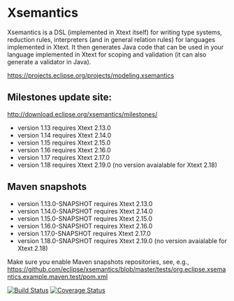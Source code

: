 <!--
Copyright (c) 2013-2017 Lorenzo Bettini.
All rights reserved. This program and the accompanying materials
are made available under the terms of the Eclipse Public License v1.0
which accompanies this distribution, and is available at
http://www.eclipse.org/legal/epl-v10.html

Contributors:
  Lorenzo Bettini - Initial contribution and API
-->

Xsemantics
============================

Xsemantics is a DSL (implemented in Xtext itself) for writing type systems, reduction rules, interpreters (and in general relation rules) for languages implemented in Xtext. It then generates Java code that can be used in your language implemented in Xtext for scoping and validation (it can also generate a validator in Java).

https://projects.eclipse.org/projects/modeling.xsemantics

## Milestones update site:

http://download.eclipse.org/xsemantics/milestones/

- version 1.13 requires Xtext 2.13.0
- version 1.14 requires Xtext 2.14.0
- version 1.15 requires Xtext 2.15.0
- version 1.16 requires Xtext 2.16.0
- version 1.17 requires Xtext 2.17.0
- version 1.18 requires Xtext 2.19.0 (no version avaialable for Xtext 2.18)

## Maven snapshots

- version 1.13.0-SNAPSHOT requires Xtext 2.13.0
- version 1.14.0-SNAPSHOT requires Xtext 2.14.0
- version 1.15.0-SNAPSHOT requires Xtext 2.15.0
- version 1.16.0-SNAPSHOT requires Xtext 2.16.0
- version 1.17.0-SNAPSHOT requires Xtext 2.17.0
- version 1.18.0-SNAPSHOT requires Xtext 2.19.0 (no version avaialable for Xtext 2.18)

Make sure you enable Maven snapshots repositories, see, e.g., https://github.com/eclipse/xsemantics/blob/master/tests/org.eclipse.xsemantics.example.maven.test/pom.xml

[![Build Status](https://travis-ci.org/eclipse/xsemantics.svg?branch=master)](https://travis-ci.org/eclipse/xsemantics) [![Coverage Status](https://coveralls.io/repos/github/eclipse/xsemantics/badge.svg?branch=master)](https://coveralls.io/github/eclipse/xsemantics?branch=master)
